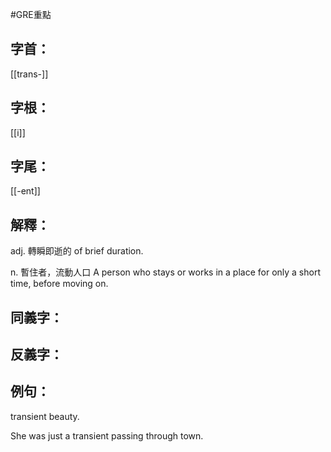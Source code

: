 #GRE重點 
## 字首：
[[trans-]]

## 字根：
[[i]]

## 字尾：
[[-ent]]


## 解釋：
adj.
轉瞬即逝的
of brief duration.

n.
暫住者，流動人口
A person who stays or works in a place for only a short time, before moving on.

## 同義字：

## 反義字：

## 例句：
transient beauty.

She was just a transient passing through town.